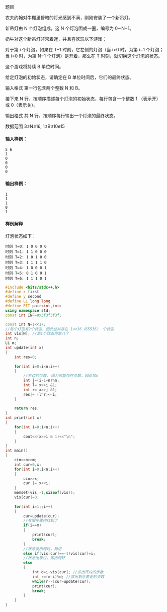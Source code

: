 题目

农夫约翰对牛棚里昏暗的灯光感到不满，刚刚安装了一个新吊灯。

新吊灯由 N 个灯泡组成，这 N 个灯泡围成一圈，编号为 0∼N−1。

奶牛对这个新吊灯非常着迷，并且喜欢玩以下游戏：

对于第 i 个灯泡，如果在 T−1 时刻，它左侧的灯泡（当 i>0 时，为第 i−1 个灯泡；当 i=0 时，为第 N−1 个灯泡）是开着，那么在 T 时刻，就切换这个灯泡的状态。

这个游戏将持续 B 单位时间。

给定灯泡的初始状态，请确定在 B 单位时间后，它们的最终状态。

输入格式
第一行包含两个整数 N 和 B。

接下来 N 行，按顺序描述每个灯泡的初始状态，每行包含一个整数 1 （表示开）或 0（表示关）。

输出格式
共 N 行，按顺序每行输出一个灯泡的最终状态。

数据范围
3≤N≤16,
1≤B≤10e15

#### 输入样例：

```
5 6
1
0
0
0
0
```

#### 输出样例：

```
1
1
1
0
1
```

#### 样例解释

灯泡状态如下：

```
时刻 T=0: 1 0 0 0 0
时刻 T=1: 1 1 0 0 0
时刻 T=2: 1 0 1 0 0
时刻 T=3: 1 1 1 1 0
时刻 T=4: 1 0 0 0 1
时刻 T=5: 0 1 0 0 1
时刻 T=6: 1 1 1 0 1
```





```c++
#include <bits/stdc++.h>
#define x first
#define y second
#define LL long long
#define PII pair<int,int>
using namespace std;
const int INF=0x3f3f3f3f;

const int N=1<<17;  
//每个灯泡有2个状态，因此总共存在 1<<16（65536） 个状态 
int vis[N]; //第i个状态为第几个 
int n;
LL m;
int update(int x)
{
	int res=0;
	
	for(int i=0;i<n;i++)
	{
		//右边的位数. 因为可能存在负数，因此加n 
		int j=(i-1+n)%n; 
		int l= x>>i &1;
		int r= x>>j &1;
		res|= (l^r)<<i;
	}
	
	return res;
}
int print(int x)
{
	for(int i=0;i<n;i++)
	{
		cout<<(x>>i & 1)<<"\n";
	}
}
int main()
{
	cin>>n>>m; 
	int cur=0,x;
	for(int i=0;i<n;i++)
	{
		cin>>x;
		cur |= x<<i; 
	}
	memset(vis,-1,sizeof(vis)); 
	vis[cur]=0; 
	
	for(int i=1;;i++)
	{
		cur=update(cur);
		//有限步骤内找到了 
		if(i==m)
		{
			print(cur);
			break;
		}
		//状态没出现过，标记 
		else if(vis[cur]==-1)vis[cur]=i;
		//状态出现过，即出现环 
		else
		{
			int d=i-vis[cur]; //求出环内的步数
			int r=(m-i)%d; //求出剩余要走的步数
			while(r--)cur=update(cur);
			print(cur);
			break; 
		}
	}
}
```

